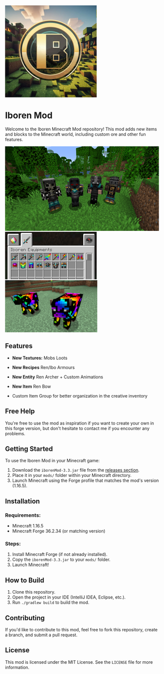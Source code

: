 ![Mod Logo](src/main/resources/iboren_mod_logo.png)

# Iboren Mod

Welcome to the Iboren Minecraft Mod repository! This mod adds new items and blocks to the Minecraft world, including custom ore and other fun features.


![ScreenShot](screenshots/ren_zombie.png)
![ScreenShot](screenshots/tab_equiments.png)
![ScreenShot](screenshots/custom_cow.png)


## Features

- **New Textures:** Mobs Loots
- **New Recipes** Ren/Ibo Armours
- **New Entity** Ren Archer + Custom Animations
- **New Item** Ren Bow

- Custom Item Group for better organization in the creative inventory

## Free Help

You're free to use the mod as inspiration if you want to create your own in this forge version,
but don't hesitate to contact me if you encounter any problems.

## Getting Started

To use the Iboren Mod in your Minecraft game:

1. Download the `iborenMod-3.3.jar` file from the [releases section](#).
2. Place it in your `mods/` folder within your Minecraft directory.
3. Launch Minecraft using the Forge profile that matches the mod's version (1.16.5).

## Installation

### Requirements:
- Minecraft 1.16.5
- Minecraft Forge 36.2.34 (or matching version)
  
### Steps:
1. Install Minecraft Forge (if not already installed).
2. Copy the `iborenMod-3.3.jar` to your `mods/` folder.
3. Launch Minecraft!

## How to Build

1. Clone this repository.
2. Open the project in your IDE (IntelliJ IDEA, Eclipse, etc.).
3. Run `./gradlew build` to build the mod.

## Contributing

If you'd like to contribute to this mod, feel free to fork this repository, create a branch, and submit a pull request.

## License

This mod is licensed under the MIT License. See the `LICENSE` file for more information.

